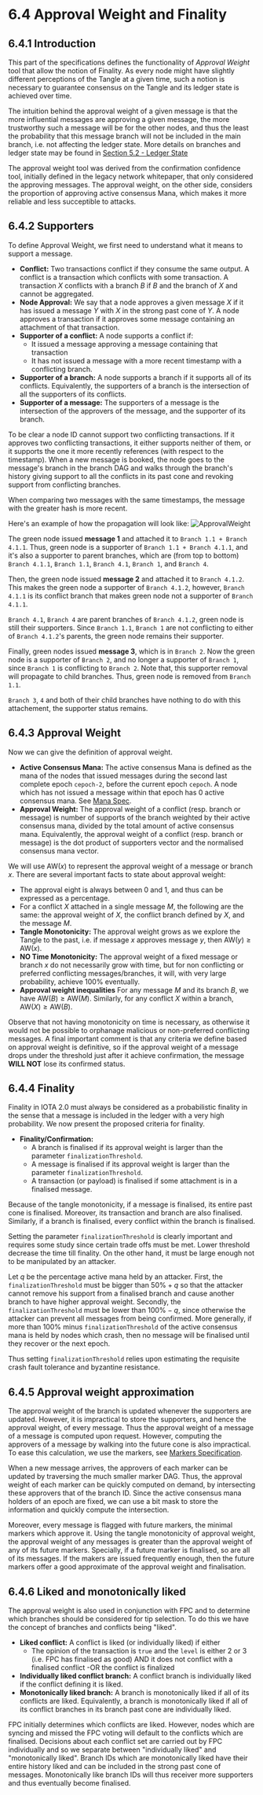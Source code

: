 # 6.4 Approval Weight and Finality

## 6.4.1 Introduction

This part of the specifications defines the functionality of *Approval Weight* tool that allow the notion of Finality.  As every node might have slightly different perceptions of the Tangle at a given time, such a notion is necessary to guarantee consensus on the Tangle and its ledger state is achieved over time. 

The intuition behind the approval weight of a given message is that the more influential messages are approving a given message, the more trustworthy such a message will be for the other nodes, and thus the least the probability that this message branch will not be included in the main branch, i.e. not affecting the ledger state. More details on branches and ledger state may be found in [Section 5.2 - Ledger State](https://github.com/iotaledger/Coordicide-Specifications/blob/main/5.2%20Ledger%20State.md)

The approval weight tool was derived from the confirmation confidence tool, initially defined in the legacy network whitepaper, that only considered the approving messages. The approval weight, on the other side,  considers the proportion of approving active consensus Mana, which makes it more reliable and less succeptible to attacks.

## 6.4.2 Supporters
To define Approval Weight, we first need to understand what it means to support a message.  
- **Conflict:** Two transactions conflict if they consume the same output. A conflict is a transaction which conflicts with some transaction. A transaction $X$ conflicts with a branch $B$ if $B$ and the branch of $X$ and cannot be aggregated.  
- **Node Approval:** We say that a node approves a given message $X$ if it has issued a message $Y$ with $X$ in the strong past cone of $Y$.  A node approves a transaction if it approves some message containing an attachment of that transaction.  
- **Supporter of a conflict:** A node supports a conflict if:
	- It issued a message approving a message containing that transaction
	- It has not issued a message with a more recent timestamp with a conflicting branch.  
- **Supporter of a branch:** A node supports a branch if it supports all of its conflicts.  Equivalently, the supporters of a branch is the intersection of all the supporters of its conflicts.  
- **Supporter of a message:** The supporters of a message is the intersection of the approvers of the message, and the supporter of its branch. 

To be clear a node ID cannot support two conflicting transactions.  If it approves two conflicting transactions, it either supports neither of them, or it supports the one it more recently references (with respect to the timestamp).  When a new message is booked, the node goes to the message's branch in the branch DAG and walks through the branch's history giving support to all the conflicts in its past cone and revoking support from conflicting branches.  

When comparing two messages with the same timestamps, the message with the greater hash is more recent. 

Here's an example of how the propagation will look like:
![ApprovalWeight](https://user-images.githubusercontent.com/11289354/112409357-518e9480-8d54-11eb-8a40-19f4ab33ea35.png)


The green node issued **message 1** and attached it to `Branch 1.1 + Branch 4.1.1`. Thus, green node is a supporter of `Branch 1.1 + Branch 4.1.1`, and it's also a supporter to parent branches, which are (from top to bottom) `Branch 4.1.1`, `Branch 1.1`, `Branch 4.1`, `Branch 1`, and `Branch 4`.

Then, the green node issued **message 2** and attached it to `Branch 4.1.2`. This makes the green node a supporter of `Branch 4.1.2`, however, `Branch 4.1.1` is its conflict branch that makes green node not a supporter of `Branch 4.1.1`. 

`Branch 4.1`, `Branch 4` are parent branches of `Branch 4.1.2`, green node is still their supporters. Since `Branch 1.1`, `Branch 1` are not conflicting to either of `Branch 4.1.2`'s parents, the green node remains their supporter. 

Finally, green nodes issued **message 3**, which is in `Branch 2`. Now the green node is a supporter of `Branch 2`, and no longer a supporter of `Branch 1`, since `Branch 1` is conflicting to `Branch 2`. Note that, this supporter removal will propagate to child branches. Thus, green node is removed from `Branch 1.1`. 

`Branch 3`, `4` and both of their child branches have nothing to do with this attachement, the supporter status remains. 


## 6.4.3 Approval Weight

Now we can give the definition of approval weight.
- **Active Consensus Mana:**  The active consensus Mana is defined as the mana of the  nodes that issued messages during the second last complete epoch `cepoch-2`, before the current epoch `cepoch`.  A node which has not issued a message within that epoch has 0 active consensus mana. See [Mana Spec](???).
- **Approval Weight:** The approval weight of a conflict (resp. branch or message) is number of supports of the branch weighted by their active consensus mana, divided by the total amount of active consensus mana.  Equivalently, the approval weight of a conflict (resp. branch or message)  is the dot product of supporters vector and the normalised consensus mana vector. 



We will use $\text{AW}(x)$ to represent the approval weight of a message or branch $x$. There are several important facts to state about approval weight:
- The approval eight is always between 0 and 1, and thus can be expressed as a percentage.  
- For a conflict $X$ attached in a single message $M$, the following are the same: the approval weight of $X$, the conflict branch defined by $X$, and the message $M$. 
- **Tangle Monotonicity:** The approval weight grows as we explore the Tangle to the past, i.e. if message $x$ approves message $y$, then $\text{AW}(y)\geq \text{AW}(x)$.
- **NO Time Monotonicity:** The approval weight of a fixed message or branch $x$ do not necessarily grow with time, but for non conflicting or preferred conflicting messages/branches, it will, with very large probability, achieve 100% eventually. 
- **Approval weight inequalities**  For any message $M$ and its branch $B$, we have $\text{AW}(B)\geq \text{AW}(M)$.  Similarly, for any conflict $X$ within a branch, $\text{AW}(X)\geq \text{AW}(B)$.  

Observe that not having monotonicity on time is necessary, as otherwise it would not be possible to orphanage malicious or non-preferred conflicting messages. A final important comment is that any criteria we define based on approval weight is definitive, so if the approval weight of a message drops under the threshold just after it achieve confirmation, the message **WILL NOT** lose its confirmed status. 


## 6.4.4 Finality
Finality in IOTA 2.0 must always be considered as a probabilistic finality in the sense that a message is included in the ledger with a very high probability.  We now present the proposed criteria for finality. 

- **Finality/Confirmation:** 
	- A branch is  finalised  if its approval weight is larger than the parameter `finalizationThreshold`.
	- A message  is  finalised  if its approval weight is larger than the parameter `finalizationThreshold`.
	- A transaction (or payload) is finalised if some attachment is in a finalised message.

Because of the tangle monotonicity, if a message is finalised, its entire past cone is finalised.  Moreover, its transaction and branch are also finalised.  Similarly, if a branch is finalised, every conflict within the branch is finalised. 

Setting the parameter `finalizationThreshold` is clearly important and requires some study since certain trade offs must be met.  Lower threshold decrease the time till finality. On the other hand, it must be large enough not to be manipulated by an attacker.

Let $q$ be the percentage active mana held by an attacker.   First, the `finalizationThreshold` must be bigger than $50\%+q$ so that the attacker cannot remove his support from a finalised branch and cause another branch to have higher approval weight.  Secondly, the `finalizationThreshold` must be lower than $100\%-q$, since otherwise the attacker can prevent all messages from being confirmed. More generally, if more than 100% minus `finalizationThreshold` of the active consensus mana is held by nodes which crash, then no message will be finalised until they recover or the next epoch.  

Thus setting `finalizationThreshold` relies upon estimating the requisite crash fault tolerance and byzantine resistance.  


## 6.4.5 Approval weight approximation
The approval weight of the branch is updated whenever the supporters are updated.  However, it is impractical to store the supporters, and hence the approval weight, of every message.  Thus the approval weight of a message  of a message is computed upon request.  However, computing the approvers of a message by walking into the future cone is also impractical.  To ease this calculation, we use the markers, see [Markers Specification](???).  

When a new message arrives, the approvers of each marker can be updated by traversing the much smaller marker DAG.  Thus, the approval weight of each marker can be quickly computed on demand, by intersecting these approvers that of the branch ID.  Since the active consensus mana holders of an epoch are fixed, we can use a bit mask to store the information and quickly compute the intersection.  

Moreover, every message is flagged with future markers, the minimal markers which approve it.  Using the tangle monotonicity of approval weight, the approval weight of any messages is greater than the approval weight of any of its future markers.  Specially, if a future marker is finalised, so are all of its messages. If the makers are issued frequently enough, then the future markers offer a good approximate of the approval weight and finalisation.  


## 6.4.6 Liked and monotonically liked

The approval weight is also used in conjunction with FPC and to determine which branches should be considered for tip selection.  To do this we have the concept  of branches and conflicts being "liked".  
- **Liked conflict:** A conflict is liked (or individually liked) if either 
	- The opinion of the transaction is `true` and the `level` is either 2 or 3 (i.e. FPC has finalised as good) AND it does not conflict with a finalised conflict
	-OR the conflict is finalized
- **Individually liked conflict branch:** A conflict branch is individually liked if the conflict defining it is liked.
- **Monotonically liked branch:** A branch is monotonically liked if all of its conflicts are liked.  Equivalently, a branch is monotonically liked if all of its conflict branches in its branch past cone are individually liked.

FPC initially determines which conflicts are liked.  However, nodes which are syncing and missed the FPC voting will default to the conflicts which are finalised.  Decisions about each conflict set are carried out by FPC individually and so we separate between "individually liked" and "monotonically liked". 
Branch IDs which are monotonically liked have their entire history liked and can be included in the strong past cone of messages.  Monotonically like branch IDs will thus receiver more supporters and thus eventually become finalised.  